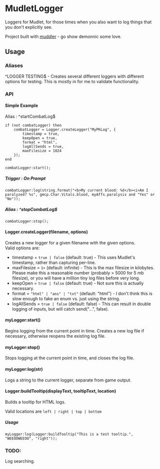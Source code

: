 # MudletLogger
Loggers for Mudlet, for those times when you also want to log things that you don't explicitly see.

Project built with [muddler](https://github.com/demonnic/muddler) - go show demonnic some love.

## Usage

### Aliases

^LOGGER TESTING$ - Creates several different loggers with different options for testing. This is mostly in for me to validate functionality.

### API

#### Simple Example
Alias : ^startCombatLog$
```
if (not combatLogger) then
    combatLogger = Logger.createLogger("MyPKLog", {
        timestamp = true,
        keepOpen = true,
        format = "html",
        logAllSends = true,
        maxFilesize = 1024
    });
end

combatLogger:start();
```

##### Trigger : On Prompt
```
combatLogger:log(string.format("<b>My current blood: %d</b><i>Am I paralyzed? %s", gmcp.Char.Vitals.blood, myAffs.paralysis and "Yes" or "No"));
```

##### Alias : ^stopCombatLog$
```
combatLogger:stop();
```

#### Logger.createLogger(filename, options)
Creates a new logger for a given filename with the given options.  
Valid options are:
* timestamp = `true | false` (default: true) - This uses Mudlet's timestamp, rather than capturing per-line.
* maxFilesize = `1+` (default: infinite) - This is the max filesize in kilobytes. Please make this a reasonable number (probably > 5000 for 5 mb filesize), or you will have a million tiny log files before very long.
* keepOpen = `true | false` (default: true) - Not sure this is actually necessary.
* format = `"html" | "ans" | "txt"` (default: "html") - I don't think this is slow enough to fake an enum vs. just using the string.
* logAllSends = `true | false` (default: false) - This can result in double logging of inputs, but will catch send("...", false).

#### myLogger:start()
Begins logging from the current point in time. Creates a new log file if necessary, otherwise reopens the existing log file.

#### myLogger:stop()
Stops logging at the current point in time, and closes the log file.

#### myLogger:log(str)
Logs a string to the current logger, separate from game output.

#### Logger:buildTooltip(displayText, tooltipText, location)
Builds a tooltip for HTML logs.

Valid locations are `left | right | top | bottom`

##### Usage
````
myLogger:log(Logger:buildTooltip("This is a test tooltip.", "WEEOOWEEOO", "right"));
````

### TODO:

Log searching.